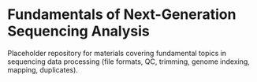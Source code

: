 # Fundamentals of Next-Generation Sequencing Analysis

Placeholder repository for materials covering fundamental topics in sequencing data processing (file formats, QC, trimming, genome indexing, mapping, duplicates). 

